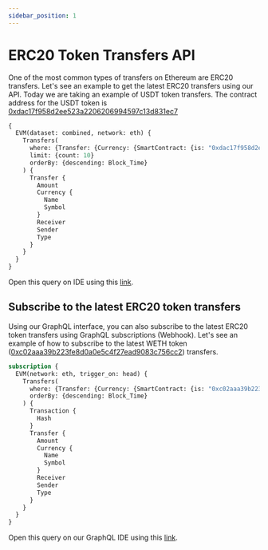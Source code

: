 ```yaml
---
sidebar_position: 1
---
```


# ERC20 Token Transfers API

One of the most common types of transfers on Ethereum are ERC20 transfers. Let's see an example to get the latest ERC20 transfers using our API. Today we are taking an example of USDT token transfers. The contract address for the USDT token is [0xdac17f958d2ee523a2206206994597c13d831ec7](https://explorer.bitquery.io/ethereum/token/0xdac17f958d2ee523a2206206994597c13d831ec7)


```graphql
{
  EVM(dataset: combined, network: eth) {
    Transfers(
      where: {Transfer: {Currency: {SmartContract: {is: "0xdac17f958d2ee523a2206206994597c13d831ec7"}}}}
      limit: {count: 10}
      orderBy: {descending: Block_Time}
    ) {
      Transfer {
        Amount
        Currency {
          Name
          Symbol
        }
        Receiver
        Sender
        Type
      }
    }
  }
}
```


Open this query on IDE using this [link](https://graphql.bitquery.io/ide/UDST-Token-Transfers-on-Ethereum).

## Subscribe to the latest ERC20 token transfers

Using our GraphQL interface, you can also subscribe to the latest ERC20 token transfers using GraphQL subscriptions (Webhook). Let's see an example of how to subscribe to the latest WETH token ([0xc02aaa39b223fe8d0a0e5c4f27ead9083c756cc2](https://explorer.bitquery.io/ethereum/token/0xc02aaa39b223fe8d0a0e5c4f27ead9083c756cc2)) transfers.

```graphql
subscription {
  EVM(network: eth, trigger_on: head) {
    Transfers(
      where: {Transfer: {Currency: {SmartContract: {is: "0xc02aaa39b223fe8d0a0e5c4f27ead9083c756cc2"}}}}
      orderBy: {descending: Block_Time}
    ) {
      Transaction {
        Hash
      }
      Transfer {
        Amount
        Currency {
          Name
          Symbol
        }
        Receiver
        Sender
        Type
      }
    }
  }
}
```

Open this query on our GraphQL IDE using this [link](https://graphql.bitquery.io/ide/Subscribe-to-Latest-WETH-token-transfers).

